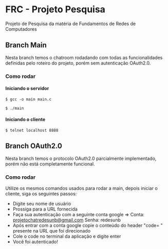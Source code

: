 # FRC - Projeto Pesquisa

Projeto de Pesquisa da matéria de Fundamentos de Redes de Computadores

## Branch Main

Nesta branch temos o chatroom rodadando com todas as funcionalidades definidas pelo roteiro do projeto, porém sem autenticação OAuth2.0.

### Como rodar

#### Iniciando o servidor
```
$ gcc -o main main.c

$ ./main
```

#### Iniciando o cliente

```
$ telnet localhost 8888

```
## Branch OAuth2.0

Nesta branch temos o protocolo OAuth2.0 parcialmente implementado, porém não está completamente funcional.

### Como rodar

Utilize os mesmos comandos usados para rodar a main, depois iniciar o cliente, siga os seguintes passos:

- Digite seu nome de usuário
- Prossiga para a URL fornecida
- Faça sua autenticação com a seguinte conta google => Conta: projetochatredesunb@gmail.com  Senha: redesunb
- Após entrar com a conta google copie o conteúdo do header "code= " presente na URL que foi direcionado
- Cole o code no terminal da aplicação e digite enter
- Você foi autenticado!
